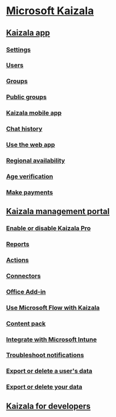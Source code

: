 
  

# [Microsoft Kaizala](kaizala-overview.md)
## [Kaizala app](kaizala-app.md)
### [Settings](settings.md)
### [Users](users.md)
### [Groups](groups.md)
### [Public groups](public-groups.md)
### [Kaizala mobile app](kaizala-mobile-app.md)
### [Chat history](chat-history.md)
### [Use the web app](use-the-web-app.md)
### [Regional availability](regional-availability.md)
### [Age verification](age-verification.md)
### [Make payments](make-payments.md)
## [Kaizala management portal](kaizala-management-portal.md)
### [Enable or disable Kaizala Pro](enable-disable-kaizala.md)
### [Reports](reports.md)
### [Actions](actions.md)
### [Connectors](connectors.md)
### [Office Add-in](office-add-in.md)
### [Use Microsoft Flow with Kaizala](use-microsoft-flow-with-kaizala.md)
### [Content pack](content-pack.md)
### [Integrate with Microsoft Intune](integrate-with-microsoft-intune.md)
### [Troubleshoot notifications](troubleshoot-notifications.md)
### [Export or delete a user's data](export-or-delete-a-user-s-data.md)
### [Export or delete your data](export-or-delete-your-data.md)
## [Kaizala for developers](kaizala-for-developers.md)

